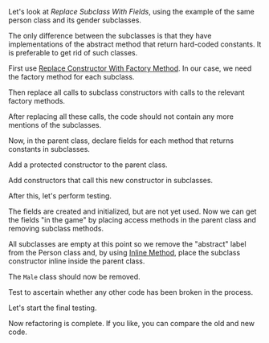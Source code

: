 Let's look at <i>Replace Subclass With Fields</i>, using the example of the same person class and its gender subclasses.

The only difference between the subclasses is that they have implementations of the abstract method that return hard-coded constants. It is preferable to get rid of such classes.

First use <a href="/replace-constructor-with-factory-method">Replace Constructor With Factory Method</a>. In our case, we need the factory method for each subclass.

Then replace all calls to subclass constructors with calls to the relevant factory methods.

After replacing all these calls, the code should not contain any more mentions of the subclasses.

Now, in the parent class, declare fields for each method that returns constants in subclasses.

Add a protected constructor to the parent class.

Add constructors that call this new constructor in subclasses.

After this, let's perform testing.

The fields are created and initialized, but are not yet used. Now we can get the fields "in the game" by placing access methods in the parent class and removing subclass methods.

All subclasses are empty at this point so we remove the "abstract" label from the Person class and, by using <a href="/inline-method">Inline Method</a>, place the subclass constructor inline inside the parent class.

The <code>Male</code> class should now be removed.

Test to ascertain whether any other code has been broken in the process.

Let's start the final testing.

Now refactoring is complete. If you like, you can compare the old and new code.
